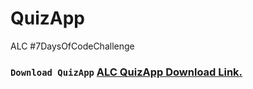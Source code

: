 # QuizApp
ALC #7DaysOfCodeChallenge

### `Download QuizApp` [ALC QuizApp Download Link.](https://drive.google.com/file/d/1HYYuRVLCCsk5s4_VRFVe12TolwLMcGSj/view?usp=drivesdk)
